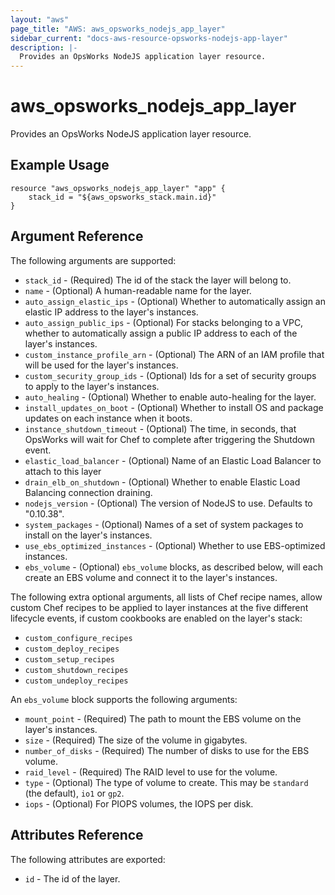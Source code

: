 ```yaml
---
layout: "aws"
page_title: "AWS: aws_opsworks_nodejs_app_layer"
sidebar_current: "docs-aws-resource-opsworks-nodejs-app-layer"
description: |-
  Provides an OpsWorks NodeJS application layer resource.
---
```


# aws\_opsworks\_nodejs\_app\_layer

Provides an OpsWorks NodeJS application layer resource.

## Example Usage

```
resource "aws_opsworks_nodejs_app_layer" "app" {
    stack_id = "${aws_opsworks_stack.main.id}"
}
```

## Argument Reference

The following arguments are supported:

* `stack_id` - (Required) The id of the stack the layer will belong to.
* `name` - (Optional) A human-readable name for the layer.
* `auto_assign_elastic_ips` - (Optional) Whether to automatically assign an elastic IP address to the layer's instances.
* `auto_assign_public_ips` - (Optional) For stacks belonging to a VPC, whether to automatically assign a public IP address to each of the layer's instances.
* `custom_instance_profile_arn` - (Optional) The ARN of an IAM profile that will be used for the layer's instances.
* `custom_security_group_ids` - (Optional) Ids for a set of security groups to apply to the layer's instances.
* `auto_healing` - (Optional) Whether to enable auto-healing for the layer.
* `install_updates_on_boot` - (Optional) Whether to install OS and package updates on each instance when it boots.
* `instance_shutdown_timeout` - (Optional) The time, in seconds, that OpsWorks will wait for Chef to complete after triggering the Shutdown event.
* `elastic_load_balancer` - (Optional) Name of an Elastic Load Balancer to attach to this layer
* `drain_elb_on_shutdown` - (Optional) Whether to enable Elastic Load Balancing connection draining.
* `nodejs_version` - (Optional) The version of NodeJS to use. Defaults to "0.10.38".
* `system_packages` - (Optional) Names of a set of system packages to install on the layer's instances.
* `use_ebs_optimized_instances` - (Optional) Whether to use EBS-optimized instances.
* `ebs_volume` - (Optional) `ebs_volume` blocks, as described below, will each create an EBS volume and connect it to the layer's instances.

The following extra optional arguments, all lists of Chef recipe names, allow
custom Chef recipes to be applied to layer instances at the five different
lifecycle events, if custom cookbooks are enabled on the layer's stack:

* `custom_configure_recipes`
* `custom_deploy_recipes`
* `custom_setup_recipes`
* `custom_shutdown_recipes`
* `custom_undeploy_recipes`

An `ebs_volume` block supports the following arguments:

* `mount_point` - (Required) The path to mount the EBS volume on the layer's instances.
* `size` - (Required) The size of the volume in gigabytes.
* `number_of_disks` - (Required) The number of disks to use for the EBS volume.
* `raid_level` - (Required) The RAID level to use for the volume.
* `type` - (Optional) The type of volume to create. This may be `standard` (the default), `io1` or `gp2`.
* `iops` - (Optional) For PIOPS volumes, the IOPS per disk.

## Attributes Reference

The following attributes are exported:

* `id` - The id of the layer.
